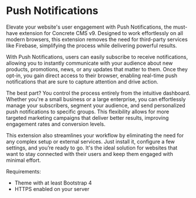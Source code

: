# Push Notifications

Elevate your website's user engagement with Push Notifications, the must-have extension for Concrete CMS v9. Designed to work effortlessly on all modern browsers, this extension removes the need for third-party services like Firebase, simplifying the process while delivering powerful results.

With Push Notifications, users can easily subscribe to receive notifications, allowing you to instantly communicate with your audience about new products, promotions, news, or any updates that matter to them. Once they opt-in, you gain direct access to their browser, enabling real-time push notifications that are sure to capture attention and drive action.

The best part? You control the process entirely from the intuitive dashboard. Whether you're a small business or a large enterprise, you can effortlessly manage your subscribers, segment your audience, and send personalized push notifications to specific groups. This flexibility allows for more targeted marketing campaigns that deliver better results, improving engagement rates and conversion levels.

This extension also streamlines your workflow by eliminating the need for any complex setup or external services. Just install it, configure a few settings, and you’re ready to go. It's the ideal solution for websites that want to stay connected with their users and keep them engaged with minimal effort.

Requirements:
- Theme with at least Bootstrap 4
- HTTPS enabled on your server